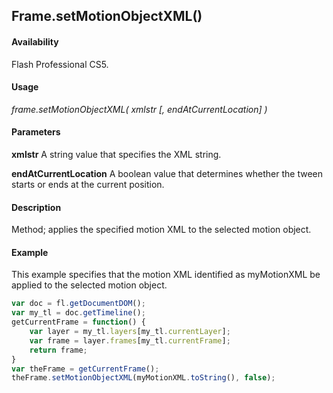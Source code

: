 ## Frame.setMotionObjectXML()

#### Availability

Flash Professional CS5.

#### Usage

*frame.setMotionObjectXML( xmlstr [, endAtCurrentLocation] )*

#### Parameters

**xmlstr** A string value that specifies the XML string.

**endAtCurrentLocation** A boolean value that determines whether the tween starts or ends at the current position.

#### Description

Method; applies the specified motion XML to the selected motion object.

#### Example

This example specifies that the motion XML identified as myMotionXML be applied to the selected motion object.

```javascript
var doc = fl.getDocumentDOM();
var my_tl = doc.getTimeline();
getCurrentFrame = function() {
    var layer = my_tl.layers[my_tl.currentLayer];
    var frame = layer.frames[my_tl.currentFrame];
    return frame;
}
var theFrame = getCurrentFrame();
theFrame.setMotionObjectXML(myMotionXML.toString(), false);
```

